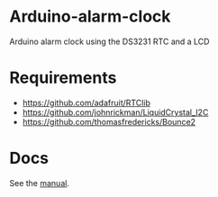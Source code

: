 # Arduino-alarm-clock
Arduino alarm clock using the DS3231 RTC and a LCD

# Requirements
- https://github.com/adafruit/RTClib
- https://github.com/johnrickman/LiquidCrystal_I2C
- https://github.com/thomasfredericks/Bounce2

# Docs
See the [manual][manual].

[manual]: ./docs/manual.md
